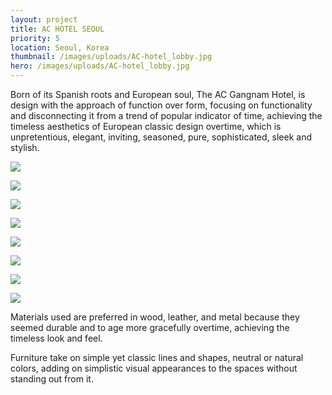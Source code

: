 ```yaml
---
layout: project
title: AC HOTEL SEOUL
priority: 5
location: Seoul, Korea
thumbnail: /images/uploads/AC-hotel_lobby.jpg
hero: /images/uploads/AC-hotel_lobby.jpg
---
```

Born of its Spanish roots and European soul, The AC Gangnam Hotel, is design with the approach of function over form, focusing on functionality and disconnecting it from a trend of popular indicator of time, achieving the timeless aesthetics of European classic design overtime, which is unpretentious, elegant, inviting, seasoned, pure, sophisticated, sleek and stylish.

![](/images/uploads/20220208_152921471_ios.jpg)

![](/images/uploads/level-1-main-lobby-plan.jpg)

![](/images/uploads/ac-cafe-without-shelving-pillow-updates.jpg)

<Spacer />
<Spacer />

![](/images/uploads/ac-cafe-with-shelving-pillow-updates.jpg)

![](/images/uploads/media-cafe.jpg)

![](/images/uploads/library-elev.png)

![](/images/uploads/lobby-elev.png)

![](/images/uploads/cafe-elev.png)

Materials used are preferred in wood, leather, and metal because they seemed durable and to age more gracefully overtime, achieving the timeless look and feel.

Furniture take on simple yet classic lines and shapes, neutral or natural colors, adding on simplistic visual appearances to the spaces without standing out from it.